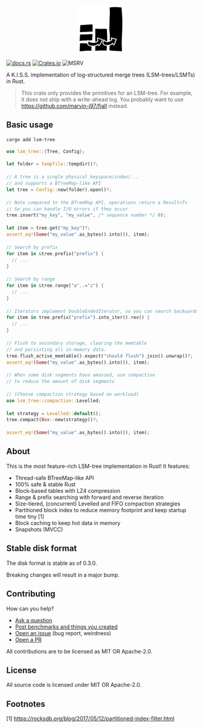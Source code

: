 <p align="center">
  <img src="/lsm-tree/logo.png" height="128">
</p>

<!-- TODO: split CI pipelines, add badge here -->

[![docs.rs](https://img.shields.io/docsrs/lsm-tree?color=green)](https://docs.rs/lsm-tree)
[![Crates.io](https://img.shields.io/crates/v/lsm-tree?color=blue)](https://crates.io/crates/lsm-tree)
![MSRV](https://img.shields.io/badge/MSRV-1.74.0-blue)

A K.I.S.S. implementation of log-structured merge trees (LSM-trees/LSMTs) in Rust.

> This crate only provides the primitives for an LSM-tree.
> For example, it does not ship with a write-ahead log.
> You probably want to use https://github.com/marvin-j97/fjall instead.

## Basic usage

```bash
cargo add lsm-tree
```

```rs
use lsm_tree::{Tree, Config};

let folder = tempfile::tempdir()?;

// A tree is a single physical keyspace/index/...
// and supports a BTreeMap-like API
let tree = Config::new(folder).open()?;

// Note compared to the BTreeMap API, operations return a Result<T>
// So you can handle I/O errors if they occur
tree.insert("my_key", "my_value", /* sequence number */ 0);

let item = tree.get("my_key")?;
assert_eq!(Some("my_value".as_bytes().into()), item);

// Search by prefix
for item in &tree.prefix("prefix") {
  // ...
}

// Search by range
for item in &tree.range("a"..="z") {
  // ...
}

// Iterators implement DoubleEndedIterator, so you can search backwards, too!
for item in tree.prefix("prefix").into_iter().rev() {
  // ...
}

// Flush to secondary storage, clearing the memtable
// and persisting all in-memory data.
tree.flush_active_memtable().expect("should flush").join().unwrap()?;
assert_eq!(Some("my_value".as_bytes().into()), item);

// When some disk segments have amassed, use compaction
// to reduce the amount of disk segments

// (Choose compaction strategy based on workload)
use lsm_tree::compaction::Levelled;

let strategy = Levelled::default();
tree.compact(Box::new(strategy))?;

assert_eq!(Some("my_value".as_bytes().into()), item);
```

## About

This is the most feature-rich LSM-tree implementation in Rust! It features:

- Thread-safe BTreeMap-like API
- 100% safe & stable Rust
- Block-based tables with LZ4 compression
- Range & prefix searching with forward and reverse iteration
- Size-tiered, (concurrent) Levelled and FIFO compaction strategies
- Partitioned block index to reduce memory footprint and keep startup time tiny [1]
- Block caching to keep hot data in memory
- Snapshots (MVCC)

## Stable disk format

The disk format is stable as of 0.3.0.

Breaking changes will result in a major bump.

## Contributing

How can you help?

- [Ask a question](https://github.com/marvin-j97/fjall/discussions/new?category=q-a)
- [Post benchmarks and things you created](https://github.com/marvin-j97/fjall/discussions/new?category=show-and-tell)
- [Open an issue](https://github.com/marvin-j97/fjall/issues/new) (bug report, weirdness)
- [Open a PR](https://github.com/marvin-j97/fjall/compare)

All contributions are to be licensed as MIT OR Apache-2.0.

## License

All source code is licensed under MIT OR Apache-2.0.

## Footnotes

[1] https://rocksdb.org/blog/2017/05/12/partitioned-index-filter.html
